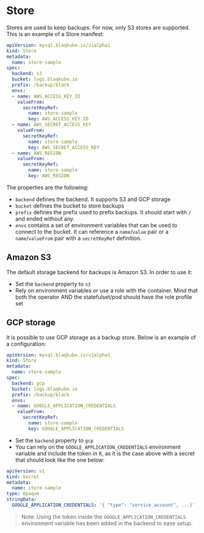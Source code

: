 # Store

Stores are used to keep backups. For now, only S3 stores are supported. This is
an example of a Store manifest:

```yaml
apiVersion: mysql.blaqkube.io/v1alpha1
kind: Store
metadata:
  name: store-sample
spec:
  backend: s3
  bucket: logs.blaqkube.io
  prefix: /backup/black    
  envs:
  - name: AWS_ACCESS_KEY_ID
    valueFrom:
      secretKeyRef:
        name: store-sample
        key: AWS_ACCESS_KEY_ID
  - name: AWS_SECRET_ACCESS_KEY
    valueFrom:
      secretKeyRef:
        name: store-sample
        key: AWS_SECRET_ACCESS_KEY
  - name: AWS_REGION
    valueFrom:
      secretKeyRef:
        name: store-sample
        key: AWS_REGION
```

The properties are the following:

- `backend` defines the backend. It supports S3 and GCP storage
- `bucket` defines the bucket to store backups
- `prefix` defines the prefix used to prefix backups. It should start with
  `/` and ended without any.
- `envs` contains a set of environment variables that can be used to connect to
  the bucket. It can reference a `name`/`value` pair or a `name`/`valueFrom` 
  pair with a `secretKeyRef` definition.

## Amazon S3

The default storage backend for backups is Amazon S3. In order to use it:

- Set the `backend` property to `s3`
- Rely on environment variables or use a role with the container. Mind that
  both the operator AND the statefulset/pod should have the role profile set 

## GCP storage

It is possible to use GCP storage as a backup store. Below is an example of
a configuration:

```yaml
apiVersion: mysql.blaqkube.io/v1alpha1
kind: Store
metadata:
  name: store-sample
spec:
  backend: gcp
  bucket: logs.blaqkube.io
  prefix: /backup/black    
  envs:
  - name: GOOGLE_APPLICATION_CREDENTIALS
    valueFrom:
      secretKeyRef:
        name: store-sample
        key: GOOGLE_APPLICATION_CREDENTIALS
```

- Set the `backend` property to `gcp`
- You can rely on the `GOOGLE_APPLICATION_CREDENTIALS` environment variable
  and include the token in it, as it is the case above with a secret that
  should look like the one below:

```yaml
apiVersion: v1
kind: Secret
metadata:
  name: store-sample
type: Opaque
stringData:
  GOOGLE_APPLICATION_CREDENTIALS: '{ "type": "service_account", ...}'
```

> Note: Using the token inside the `GOOGLE_APPLICATION_CREDENTIALS`
> environment variable has been added in the backend to ease setup.

